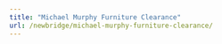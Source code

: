 ```yaml
---
title: "Michael Murphy Furniture Clearance"
url: /newbridge/michael-murphy-furniture-clearance/
---
```

